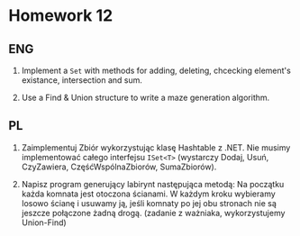 # Homework 12

## ENG

1. Implement a `Set` with methods for adding, deleting, chcecking element's existance, intersection and sum.

2. Use a Find & Union structure to write a maze generation algorithm.


## PL

1. Zaimplementuj Zbiór wykorzystując klasę Hashtable z .NET. Nie musimy implementować całego interfejsu `ISet<T>` (wystarczy Dodaj, Usuń, CzyZawiera, CzęśćWspólnaZbiorów, SumaZbiorów).

2. Napisz program generujący labirynt następująca metodą: Na początku każda komnata jest otoczona ścianami. W każdym kroku wybieramy losowo ścianę i usuwamy ją, jeśli komnaty po jej obu stronach nie są jeszcze połączone żadną drogą. (zadanie z ważniaka, wykorzystujemy Union-Find)
